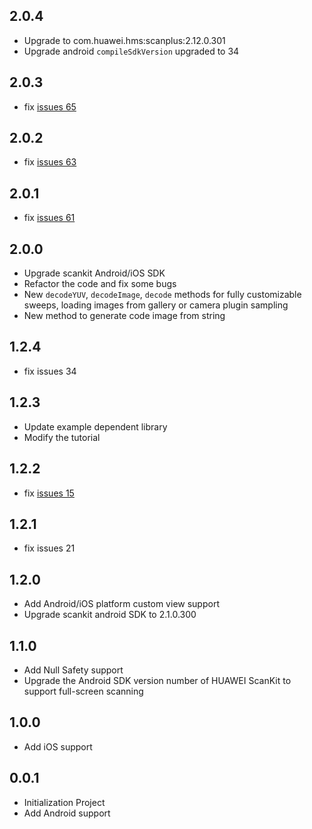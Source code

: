## 2.0.4
* Upgrade to com.huawei.hms:scanplus:2.12.0.301 
* Upgrade android `compileSdkVersion` upgraded to 34

## 2.0.3
* fix [issues 65](https://github.com/arcticfox1919/flutter-scankit/issues/65)

## 2.0.2
* fix [issues 63](https://github.com/arcticfox1919/flutter-scankit/issues/63)

## 2.0.1
* fix [issues 61](https://github.com/arcticfox1919/flutter-scankit/issues/61)

## 2.0.0

* Upgrade scankit Android/iOS SDK
* Refactor the code and fix some bugs
* New `decodeYUV`, `decodeImage`, `decode` methods for fully customizable sweeps, loading images from gallery or camera plugin sampling
* New method to generate code image from string

## 1.2.4
- fix issues 34

## 1.2.3
- Update example dependent library
- Modify the tutorial

## 1.2.2
- fix [issues 15](https://github.com/arcticfox1919/flutter-scankit/issues/15)

## 1.2.1
- fix issues 21

## 1.2.0
* Add Android/iOS platform custom view support
* Upgrade scankit android SDK to 2.1.0.300


## 1.1.0
* Add Null Safety support
* Upgrade the Android SDK version number of HUAWEI ScanKit to support full-screen scanning


## 1.0.0
* Add iOS support

## 0.0.1

* Initialization Project
* Add Android support

